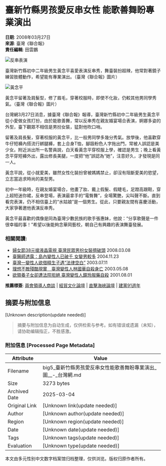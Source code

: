# 臺新竹縣男孩愛反串女性 能歌善舞盼專業演出

**日期**: 2008年03月27日  
**來源**: 臺灣《聯合報》  
**責任編輯**: 田雲鵬  

![反串表演](http://big5.taiwan.cn/xwzx/bwkx/200803/W020080327355143410606.bmp)

臺灣新竹縣初中二年級男生黃念平喜愛表演反串秀，舞臺裝扮超辣，他常對著鏡子練習肢體動作，希望能有專業演出。（臺灣《聯合報》圖片）  

![黃念平](http://big5.taiwan.cn/xwzx/bwkx/200803/W020080327355143431384.bmp)

黃念平留著及肩髮型，修了眉毛，穿著校服時，即使不化妝，仍較其他男同學秀氣。（臺灣《聯合報》圖片） 

台灣網3月27日消息，據臺灣《聯合報》報導，臺灣新竹縣初中二年級男生黃念平從小愛做女孩打扮，由於能歌善舞，常以反串秀在親友婚宴場合表演，婀娜多姿的外型，臺下觀眾不相信是男扮女裝，猛對他吹口哨。

留著及肩長髮，穿著校服的黃念平，比一般男同學多幾分秀氣。放學後，他喜歡穿牛仔短褲內搭流行綁腿褲，套上合身T恤，腳趿粉色人字拖出門，常被人誤認是美少女。附近派出所一名警員說，白天看黃念平穿校服上學，確認是男生；晚上看黃念平穿短褲外出，露出修長美腿，一度把“他”誤認為“她”，注意好久，才發現是同一人。

黃念平說，從小就愛美，雖然女性化裝扮曾被媽媽禁止，卻沒有阻斷愛美的慾望，立志當追求時尚的美型男。

初中一年級時，在親友婚宴場合，他畫了妝、戴上假髮、假睫毛，足蹬高跟鞋，穿上超短迷你裙，反串登場，表演最拿手的“電臀舞”，全場驚艷，尖叫聲不斷。直到看完表演，仍不相信臺上的“水姑娘”是一個男生。從此，只要親友間有喜慶活動，大家爭著邀他表演反串秀。

黃念平最喜歡的偶像是同為臺灣少數民族的歌手張惠妹，他說：“分享歌聲是一件很幸福的事！”希望以後能夠念華岡藝校，朝自己有興趣的表演舞臺發展。

### 相關閱讀:

- [婦女節38元搶液晶電視 臺灣民眾男扮女裝擠破頭](http://big5.taiwan.cn/xwzx/bwkx/200803/t20080308_601659.htm) 2008.03.08
- [臺醫師透露：島內變性人已破千 女變男較多](http://big5.taiwan.cn/xwzx/bwkx/200411/t20041123_168083.htm) 2004.11.23
- [臺灣一變性人欲借精生子遇“法律空白”](http://big5.taiwan.cn/xwzx/bwkx/200307/t20030711_108809.htm) 2003.07.11
- [理想不敵殘酷現實　臺灣變性人林國華自殺身亡](http://big5.taiwan.cn/xwzx/bwkx/200305/t20030508_102785.htm) 2003.05.08
- [欲領養子女卻遭法院拒絕 臺灣變性人鐘玲服藥自殺](http://big5.taiwan.cn/xwzx/bwkx/200108/t20010801_42438.htm) 2001.08.01

**推薦標簽**: [兩會領導人商談](http://big5.taiwan.cn/gate/big5/pol.special.taiwan.cn/2012/arats_sef_8th/) | [經貿文化論壇](http://big5.taiwan.cn/xwzx/xwjd/201206/t20120627_2763902.htm) | [直擊海峽論壇](http://big5.taiwan.cn/shp/zthd/haixialuntan/index.htm) | [建黨91週年](http://big5.taiwan.cn/zt/szzt/gcdjdzn_35340/index.htm)
<!-- tcd_original_link http://big5.taiwan.cn/xwzx/bwkx/200803/t20080327_614298.htm -->


## 摘要与附加信息

<!-- tcd_abstract -->
[Unknown description(update needed)]
<!-- tcd_abstract_end -->

> 摘要与附加信息为自动生成，仅供检索与参考。如有错误或遗漏（未知），请协助编辑指正，不胜感激。

### 附加信息 [Processed Page Metadata]

| Attribute       | Value                                  |
|-----------------|----------------------------------------|
| Filename        | big5_臺新竹縣男孩愛反串女性能歌善舞盼專業演出_圖__-_台灣網.md                             |
| Size            | 3273 bytes                           |
| Archived Date   | 2025-03-04                             |
| Original Link   | [Unknown link(update needed)]                       |
| Author          | [Unknown author(update needed)]                               |
| Region          | [Unknown region(update needed)]                               |
| Date            | [Unknown date(update needed)]                                 |
| Tags            | [Unknown tags(update needed)]                                 |
| Evaluation            | [Unknown type(update needed)]                                 |
<!-- tcd_table_end -->

本文由多元性别中文数字档案馆归档整理，仅供浏览。版权归原作者所有。
